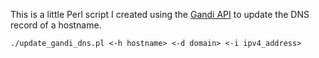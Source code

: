 This is a little Perl script I created using the <a href="http://doc.rpc.gandi.net/domain/" target="_blank">Gandi API</a> to update the DNS record of a hostname.

```
./update_gandi_dns.pl <-h hostname> <-d domain> <-i ipv4_address>
```
